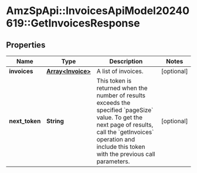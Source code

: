 # AmzSpApi::InvoicesApiModel20240619::GetInvoicesResponse

## Properties
Name | Type | Description | Notes
------------ | ------------- | ------------- | -------------
**invoices** | [**Array&lt;Invoice&gt;**](Invoice.md) | A list of invoices. | [optional] 
**next_token** | **String** | This token is returned when the number of results exceeds the specified &#x60;pageSize&#x60; value. To get the next page of results, call the &#x60;getInvoices&#x60; operation and include this token with the previous call parameters. | [optional] 


